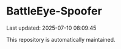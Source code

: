 # BattleEye-Spoofer

Last updated: 2025-07-10 08:09:45

This repository is automatically maintained.
